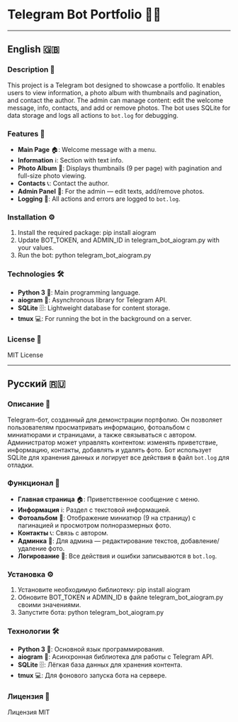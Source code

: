 # Telegram Bot Portfolio 🤖✨

---

## English 🇬🇧

### Description 🌟
This project is a Telegram bot designed to showcase a portfolio. 
It enables users to view information, a photo album with thumbnails and pagination, and contact the author. 
The admin can manage content: edit the welcome message, info, contacts, and add or remove photos. 
The bot uses SQLite for data storage and logs all actions to `bot.log` for debugging.

### Features 🚀
- **Main Page** 🏠: Welcome message with a menu.
- **Information** ℹ️: Section with text info.
- **Photo Album** 📸: Displays thumbnails (9 per page) with pagination and full-size photo viewing.
- **Contacts** 📞: Contact the author.
- **Admin Panel** 🔧: For the admin — edit texts, add/remove photos.
- **Logging** 📜: All actions and errors are logged to `bot.log`.

### Installation ⚙️
1. Install the required package: pip install aiogram
2. Update BOT_TOKEN, and ADMIN_ID in telegram_bot_aiogram.py with your values.
3. Run the bot: python telegram_bot_aiogram.py

### Technologies 🛠️
- **Python 3** 🐍: Main programming language.
- **aiogram** 📡: Asynchronous library for Telegram API.
- **SQLite** 🗄️: Lightweight database for content storage.
- **tmux** 💻: For running the bot in the background on a server.

### License 📜
MIT License

---

## Русский 🇷🇺

### Описание 🌟
Telegram-бот, созданный для демонстрации портфолио. 
Он позволяет пользователям просматривать информацию, фотоальбом с миниатюрами и страницами, а также связываться с автором. 
Администратор может управлять контентом: изменять приветствие, информацию, контакты, добавлять и удалять фото. 
Бот использует SQLite для хранения данных и логирует все действия в файл `bot.log` для отладки.

### Функционал 🚀
- **Главная страница** 🏠: Приветственное сообщение с меню.
- **Информация** ℹ️: Раздел с текстовой информацией.
- **Фотоальбом** 📸: Отображение миниатюр (9 на страницу) с пагинацией и просмотром полноразмерных фото.
- **Контакты** 📞: Связь с автором.
- **Админка** 🔧: Для админа — редактирование текстов, добавление/удаление фото.
- **Логирование** 📜: Все действия и ошибки записываются в `bot.log`.

### Установка ⚙️
1. Установите необходимую библиотеку: pip install aiogram
2. Обновите BOT_TOKEN и ADMIN_ID в файле telegram_bot_aiogram.py своими значениями.
3. Запустите бота: python telegram_bot_aiogram.py

### Технологии 🛠️
- **Python 3** 🐍: Основной язык программирования.
- **aiogram** 📡: Асинхронная библиотека для работы с Telegram API.
- **SQLite** 🗄️: Лёгкая база данных для хранения контента.
- **tmux** 💻: Для фонового запуска бота на сервере.

### Лицензия 📜
Лицензия MIT
